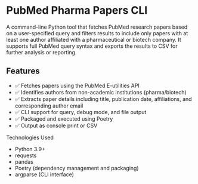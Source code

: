 # PubMed Pharma Papers CLI

A command-line Python tool that fetches PubMed research papers based on a user-specified query and filters results to include only papers with at least one author affiliated with a pharmaceutical or biotech company.
 It supports full PubMed query syntax and exports the results to CSV for further analysis or reporting.


## Features

- ✅ Fetches papers using the PubMed E-utilities API
- ✅ Identifies authors from non-academic institutions (pharma/biotech)
- ✅ Extracts paper details including title, publication date, affiliations, and corresponding author email
- ✅ CLI support for query, debug mode, and file output
- ✅ Packaged and executed using Poetry
- ✅ Output as console print or CSV

Technologies Used

- Python 3.9+
- requests
- pandas
- Poetry (dependency management and packaging)
- argparse (CLI interface)
  

